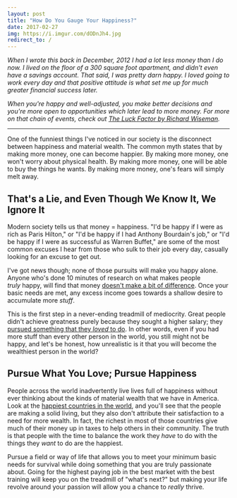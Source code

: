 ```yaml
---
layout: post
title: "How Do You Gauge Your Happiness?"
date: 2017-02-27
img: https://i.imgur.com/dODnJh4.jpg
redirect_to: /
---
```

*When I wrote this back in December, 2012 I had a lot less money than I do now. I lived on the floor of a 300 square foot apartment, and didn't even have a savings account. That said, I was pretty darn happy. I loved going to work every day and that positive attitude is what set me up for much greater financial success later.*

*When you're happy and well-adjusted, you make better decisions and you're more open to opportunities which later lead to more money. For more on that chain of events, check out [The Luck Factor by Richard Wiseman](http://amzn.to/2mCKHgs).*

-----

One of the funniest things I've noticed in our society is the disconnect between happiness and material wealth. The common myth states that by making more money, one can become happier. By making more money, one won't worry about physical health. By making more money, one will be able to buy the things he wants. By making more money, one's fears will simply melt away. 

## That's a Lie, and Even Though We Know It, We Ignore It

Modern society tells us that money = happiness. "I'd be happy if I were as rich as Paris Hilton," or "I'd be happy if I had Anthony Bourdain's job," or "I'd be happy if I were as successful as Warren Buffet," are some of the most common excuses I hear from those who sulk to their job every day, casually looking for an excuse to get out.

I've got news though; none of those pursuits will make you happy alone. Anyone who's done 10 minutes of research on what makes people _truly_ happy, will find that money [doesn't make a bit of difference](http://www.getrichslowly.org/blog/2010/09/16/how-much-is-enough-on-average-about-75000-per-year/). Once your basic needs are met, any excess income goes towards a shallow desire to accumulate more _stuff_. 

This is the first step in a never-ending treadmill of mediocrity. Great people didn't achieve greatness purely because they sought a higher salary; they [pursued something that they _loved_ to do](/posts/pursue-your-passion-period). In other words, even if you had more stuff than every other person in the world, you still might not be happy, and let's be honest, how unrealistic is it that you will become the wealthiest person in the world?

## Pursue What You Love; Pursue Happiness

People across the world inadvertently live lives full of happiness without ever thinking about the kinds of material wealth that we have in America. Look at the [happiest countries in the world](http://travel.yahoo.com/p-interests-27761674), and you'll see that the people are making a solid living, but they also don't attribute their satisfaction to a need for more wealth. In fact, the richest in most of those countries give much of their money up in taxes to help others in their community. The truth is that people with the time to balance the work they _have_ to do with the things they _want_ to do are the happiest. 

Pursue a field or way of life that allows you to meet your minimum basic needs for survival while doing something that you are truly passionate about. Going for the highest paying job in the best market with the best training will keep you on the treadmill of "what's next?" but making your life revolve around your passion will allow you a chance to _really_ thrive.
